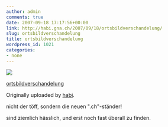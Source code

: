 ```yaml
---
author: admin
comments: true
date: 2007-09-18 17:17:56+00:00
link: http://habi.gna.ch/2007/09/18/ortsbildverschandelung/
slug: ortsbildverschandelung
title: ortsbildverschandelung
wordpress_id: 1021
categories:
- none
---
```



 [![](http://farm2.static.flickr.com/1022/1403325280_5e9f731b14_m.jpg)](http://www.flickr.com/photos/habi/1403325280/)
   

 
  [ortsbildverschandelung](http://www.flickr.com/photos/habi/1403325280/)
    

  Originally uploaded by [habi](http://www.flickr.com/people/habi/).
 



nicht der töff, sondern die neuen ".ch"-ständer!  

sind ziemlich hässlich, und erst noch fast überall zu finden.
  

